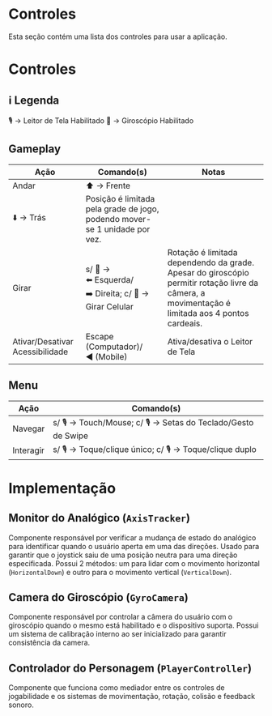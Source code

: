 # Controles

Esta seção contém uma lista dos controles para usar a aplicação.

# Controles

## ℹ️ **Legenda**

🎙️ → Leitor de Tela Habilitado
🔺 → Giroscópio Habilitado


## Gameplay

| Ação | Comando(s) | Notas |
| --- | --- | --- |
| Andar | ⬆️ → Frente
⬇️ → Trás | Posição é limitada pela grade de jogo, podendo mover-se 1 unidade por vez. |
| Girar | s/ 🔺 → ⬅️ Esquerda/➡️ Direita; c/ 🔺 → Girar Celular | Rotação é limitada dependendo da grade. Apesar do giroscópio permitir rotação livre da câmera, a movimentação é limitada aos 4 pontos cardeais. |
| Ativar/Desativar Acessibilidade | Escape (Computador)/◀️ (Mobile) | Ativa/desativa o Leitor de Tela |

## Menu

| Ação | Comando(s) |
| --- | --- |
| Navegar | s/ 🎙️ → Touch/Mouse; c/ 🎙️ → Setas do Teclado/Gesto de Swipe |
| Interagir | s/ 🎙️ → Toque/clique único; c/ 🎙️ → Toque/clique duplo |

# Implementação

## Monitor do Analógico (`AxisTracker`)

Componente responsável por verificar a mudança de estado do analógico para identificar quando o usuário aperta em uma das direções. Usado para garantir que o joystick saiu de uma posição neutra para uma direção especificada. Possui 2 métodos: um para lidar com o movimento horizontal (`HorizontalDown`) e outro para o movimento vertical (`VerticalDown`).

## Camera do Giroscópio (`GyroCamera`)

Componente responsável por controlar a câmera do usuário com o giroscópio quando o mesmo está habilitado e o dispositivo suporta. Possui um sistema de calibração interno ao ser inicializado para garantir consistência da camera.

## Controlador do Personagem (`PlayerController`)

Componente que funciona como mediador entre os controles de jogabilidade e os sistemas de movimentação, rotação, colisão e feedback sonoro.